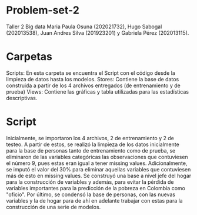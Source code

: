 # Problem-set-2
Taller 2 Big data
Maria Paula Osuna (202021732), Hugo Sabogal (202013538), Juan Andres Silva (201923201) y Gabriela Pérez (202013115).

# Carpetas
Scripts: En esta carpeta se encuentra el Script con el código desde la limpieza de datos hasta los modelos.
Stores: Contiene la base de datos construida a partir de los 4 archivos entregados (de entrenamiento y de prueba)
Views: Contiene las gráficas y tabla utilizadas para las estadísticas descriptivas.

# Script 
Inicialmente, se importaron los 4 archivos, 2 de entrenamiento y 2 de testeo. A partir de estos, se realizó la limpieza de los datos inicialmente para la base de personas tanto de entrenamiento como de prueba, se eliminaron de las variables categóricas las observaciones que contuviesen el número 9, pues estas eran igual a tener missing values. Adicionalmente, se imputó el valor del 30% para eliminar aquellas variables que contuviesen más de esto en missing values. Se construyó una base a nivel jefe del hogar para la construcción de variables y además, para evitar la pérdida de variables importantes para la predicción de la pobreza en Colombia como "oficio". Por último, se condensó la base de personas, con las nuevas variables y la de hogar para de ahí en adelante trabajar con estas para la construcción de una serie de modelos.
